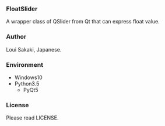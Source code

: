 ### FloatSlider
A wrapper class of QSlider from Qt that can express float value.

### Author
Loui Sakaki, Japanese.

### Environment
- Windows10
- Python3.5
  * PyQt5
  
### License
Please read LICENSE.
